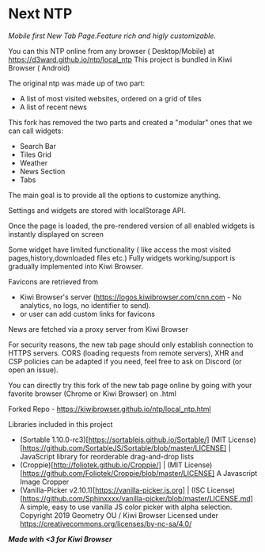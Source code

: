 
# Next NTP

*Mobile first New Tab Page.Feature rich and higly customizable.*

You can this NTP online from any browser ( Desktop/Mobile) at https://d3ward.github.io/ntp/local_ntp
This project is bundled in Kiwi Browser ( Android) 

The  original ntp  was made up of two part:
 - A list of most visited websites, ordered on a grid of tiles
 - A list of recent news

This fork has removed the two parts and created a "modular" ones that we can call widgets:
- Search Bar
- Tiles Grid
- Weather
- News Section
- Tabs 


The main goal is to provide all the options to customize anything.

Settings and widgets are stored with localStorage API.

Once the page is loaded, the pre-rendered version of all enabled widgets is instantly displayed on screen 

Some widget have limited functionality ( like access the most visited pages,history,downloaded files etc.)
Fully widgets working/support is gradually implemented into Kiwi Browser.

Favicons are retrieved from 
- Kiwi Browser's server (https://logos.kiwibrowser.com/cnn.com - No analytics, no logs, no identifier to send).
- or user can add custom links for favicons

News are fetched via a proxy server from Kiwi Browser


For security reasons, the new tab page should only establish connection to HTTPS servers.
CORS (loading requests from remote servers), XHR and CSP policies can be adapted if you need, feel free to ask on Discord (or open an issue).


You can directly try this fork of the new tab page online by going with your favorite browser (Chrome or Kiwi Browser) on .html 

Forked Repo - https://kiwibrowser.github.io/ntp/local_ntp.html 

Libraries included in this project 
 - (Sortable 1.10.0-rc3)[https://sortablejs.github.io/Sortable/] (MIT License)[https://github.com/SortableJS/Sortable/blob/master/LICENSE]  | JavaScript library for reorderable drag-and-drop lists 
 - (Croppie)[http://foliotek.github.io/Croppie/] | (MIT License)[https://github.com/Foliotek/Croppie/blob/master/LICENSE] A Javascript Image Cropper  
 - (Vanilla-Picker v2.10.1)[https://vanilla-picker.js.org] | (ISC License)[https://github.com/Sphinxxxx/vanilla-picker/blob/master/LICENSE.md] A simple, easy to use vanilla JS color picker with alpha selection.
Copyright 2019 Geometry OU / Kiwi Browser
Licensed under https://creativecommons.org/licenses/by-nc-sa/4.0/

*__Made with <3 for Kiwi Browser__*

